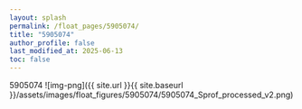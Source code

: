```yaml
---
layout: splash
permalink: /float_pages/5905074/
title: "5905074"
author_profile: false
last_modified_at: 2025-06-13
toc: false
---
```

 
5905074
![img-png]({{ site.url }}{{ site.baseurl }}/assets/images/float_figures/5905074/5905074_Sprof_processed_v2.png)